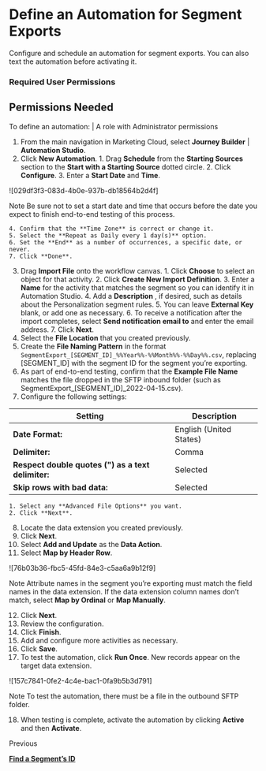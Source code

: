 

# Define an Automation for Segment Exports

Configure and schedule an automation for segment exports. You can also text
the automation before activating it.

### Required User Permissions

Permissions Needed  
---  
To define an automation: | A role with Administrator permissions  
  
  1. From the main navigation in Marketing Cloud, select **Journey Builder** | **Automation Studio**. 
  2. Click **New Automation**. 
    1. Drag **Schedule** from the **Starting Sources** section to the **Start with a Starting Source** dotted circle. 
    2. Click **Configure**. 
    3. Enter a **Start Date** and **Time**. 

![029df3f3-083d-4b0e-937b-db18564b2d4f]

Note Be sure not to set a start date and time that occurs before the date you
expect to finish end-to-end testing of this process.

    4. Confirm that the **Time Zone** is correct or change it. 
    5. Select the **Repeat as Daily every 1 day(s)** option. 
    6. Set the **End** as a number of occurrences, a specific date, or never. 
    7. Click **Done**. 
  3. Drag **Import File** onto the workflow canvas. 
    1. Click **Choose** to select an object for that activity. 
    2. Click **Create New Import Definition**. 
    3. Enter a **Name** for the activity that matches the segment so you can identify it in Automation Studio. 
    4. Add a **Description** , if desired, such as details about the Personalization segment rules. 
    5. You can leave **External Key** blank, or add one as necessary. 
    6. To receive a notification after the import completes, select **Send notification email to** and enter the email address. 
    7. Click **Next**. 
  4. Select the **File Location** that you created previously.
  5. Create the **File Naming Pattern** in the format `SegmentExport_[SEGMENT_ID]_%%Year%%-%%Month%%-%%Day%%.csv`, replacing [SEGMENT_ID] with the segment ID for the segment you’re exporting.
  6. As part of end-to-end testing, confirm that the **Example File Name** matches the file dropped in the SFTP inbound folder (such as SegmentExport_[SEGMENT_ID]_2022-04-15.csv). 
  7. Configure the following settings: 

Setting | Description  
---|---  
**Date Format:** | English (United States)   
**Delimiter:** | Comma  
**Respect double quotes (") as a text delimiter:** | Selected  
**Skip rows with bad data:** | Selected  
  
    1. Select any **Advanced File Options** you want. 
    2. Click **Next**.
  8. Locate the data extension you created previously.
  9. Click **Next**.
  10. Select **Add and Update** as the **Data Action**.
  11. Select **Map by Header Row**.

![76b03b36-fbc5-45fd-84e3-c5aa6a9b12f9]

Note Attribute names in the segment you’re exporting must match the field
names in the data extension. If the data extension column names don’t match,
select **Map by Ordinal** or **Map Manually**.

  12. Click **Next**.
  13. Review the configuration.
  14. Click **Finish**.
  15. Add and configure more activities as necessary.
  16. Click **Save**.
  17. To test the automation, click **Run Once**. New records appear on the target data extension.

![157c7841-0fe2-4c4e-bac1-0fa9b5b3d791]

Note To test the automation, there must be a file in the outbound SFTP folder.

  18. When testing is complete, activate the automation by clicking **Active** and then **Activate**.

Previous

**[Find a Segment’s
ID](https://help.salesforce.com/s/articleView?id=sf.mc_pers_segment_id_find.htm&language=en_US&type=5
"You use a segment’s ID when defining its automation process in Automation
Studio. There are also instances when you need a segment’s ID for an ETL data
feed.")**

